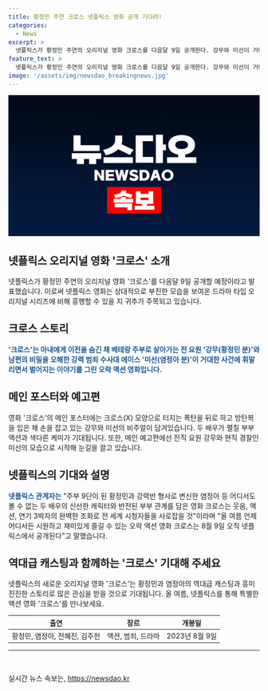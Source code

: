 ```yaml
---
title: 황정민 주연 크로스 넷플릭스 영화 공개 기다려!
categories:
  - News
excerpt: >
  넷플릭스가 황정민 주연의 오리지널 영화 크로스를 다음달 9일 공개한다. 강무와 미선이 거대한 사건에 휘말리며 벌어지는 부부 액션을 그린 이 영화는 완벽한 조화의 웃음, 액션, 연기로 시청자를 사로잡을 예고하며, 관계자는 어디서도 볼 수 없는 두 배우의 신선한 캐릭터와 반전된 부부 관계를 담았다고 전했다. 8월 9일에 넷플릭스에서 공개된다.
feature_text: >
  넷플릭스가 황정민 주연의 오리지널 영화 크로스를 다음달 9일 공개한다. 강무와 미선이 거대한 사건에 휘말리며 벌어지는 부부 액션을 그린 이 영화는 완벽한 조화의 웃음, 액션, 연기로 시청자를 사로잡을 예고하며, 관계자는 어디서도 볼 수 없는 두 배우의 신선한 캐릭터와 반전된 부부 관계를 담았다고 전했다. 8월 9일에 넷플릭스에서 공개된다.
image: '/assets/img/newsdao_breakingnews.jpg'
---
```


<p><img src="/assets/img/newsdao_breakingnews.jpg" alt="cryptoinkorea 속보" /></p>

<h2>넷플릭스 오리지널 영화 '크로스' 소개</h2>

<p data-ke-size="size16">넷플릭스가 황정민 주연의 오리지널 영화 '크로스'를 다음달 9일 공개할 예정이라고 발표했습니다. 이로써 넷플릭스 영화는 상대적으로 부진한 모습을 보여온 드라마 타입 오리지널 시리즈에 비해 흥행할 수 있을 지 귀추가 주목되고 있습니다.</p>

<h2>크로스 스토리</h2>

<p><b><span style="color: #1a5490;">'크로스'는 아내에게 이전을 숨긴 채 베테랑 주부로 살아가는 전 요원 '강무(황정민 분)'와 남편의 비밀을 오해한 강력 범죄 수사대 에이스 '미선(염정아 분)'이 거대한 사건에 휘말리면서 벌어지는 이야기를 그린 오락 액션 영화입니다.</span></b></p>

<h2>메인 포스터와 예고편</h2>

<p>영화 '크로스'의 메인 포스터에는 크로스(X) 모양으로 터지는 폭탄을 뒤로 하고 방탄복을 입은 채 손을 잡고 있는 강무와 미선의 비주얼이 담겨있습니다. 두 배우가 펼칠 부부 액션과 색다른 케미가 기대됩니다. 또한, 메인 예고편에선 전직 요원 강무와 현직 경찰인 미선의 모습으로 시작해 눈길을 끌고 있습니다.</p>

<h2>넷플릭스의 기대와 설명</h2>

<p><b><span style="color: #1a5490;">넷플릭스 관계자는</span></b> "주부 9단이 된 황정민과 강력반 형사로 변신한 염정아 등 어디서도 볼 수 없는 두 배우의 신선한 캐릭터와 반전된 부부 관계를 담은 영화 크로스는 웃음, 액션, 연기 3박자의 완벽한 조화로 전 세계 시청자들을 사로잡을 것"이라며 "올 여름 언제 어디서든 시원하고 재미있게 즐길 수 있는 오락 액션 영화 크로스​​는 8월 9일 오직 넷플릭스에서 공개된다"고 말했습니다.</p>

<h2>역대급 캐스팅과 함께하는 '크로스' 기대해 주세요</h2>

<p>넷플릭스의 새로운 오리지널 영화 '크로스'는 황정민과 염정아의 역대급 캐스팅과 흥미진진한 스토리로 많은 관심을 받을 것으로 기대됩니다. 올 여름, 넷플릭스를 통해 특별한 액션 영화 '크로스'를 만나보세요.</p>

<table>
<thead>
<tr>
<th style="text-align: center;">출연</th>
<th style="text-align: center;">장르</th>
<th style="text-align: center;">개봉일</th>
</tr>
</thead>
<tbody>
<tr>
<td style="text-align: center;">황정민, 염정아, 전혜진, 김주헌</td>
<td style="text-align: center;">액션, 범죄, 드라마</td>
<td style="text-align: center;">2023년 8월 9일</td>
</tr>
</tbody>
</table>

<hr>

<p data-ke-size="size16">&nbsp;</p>
실시간 뉴스 속보는, <a href="https://newsdao.kr" rel="dofollow">https://newsdao.kr</a>


